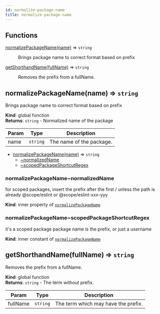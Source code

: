 ```yaml
---
id: normalize-package-name
title: normalize-package-name
---
```


## Functions

<dl>
<dt><a href="#normalizePackageName">normalizePackageName(name)</a> ⇒ <code>string</code></dt>
<dd><p>Brings package name to correct format based on prefix</p>
</dd>
<dt><a href="#getShorthandName">getShorthandName(fullName)</a> ⇒ <code>string</code></dt>
<dd><p>Removes the prefix from a fullName.</p>
</dd>
</dl>

<a name="normalizePackageName"></a>

## normalizePackageName(name) ⇒ <code>string</code>

Brings package name to correct format based on prefix

**Kind**: global function  
**Returns**: <code>string</code> - Normalized name of the package

| Param | Type                | Description              |
| ----- | ------------------- | ------------------------ |
| name  | <code>string</code> | The name of the package. |

- [normalizePackageName(name)](#normalizePackageName) ⇒ <code>string</code>
  - [~normalizedName](#normalizePackageName..normalizedName)
  - [~scopedPackageShortcutRegex](#normalizePackageName..scopedPackageShortcutRegex)

<a name="normalizePackageName..normalizedName"></a>

### normalizePackageName~normalizedName

for scoped packages, insert the prefix after the first / unless
the path is already @scope/eslint or @scope/eslint-xxx-yyy

**Kind**: inner property of [<code>normalizePackageName</code>](#normalizePackageName)  
<a name="normalizePackageName..scopedPackageShortcutRegex"></a>

### normalizePackageName~scopedPackageShortcutRegex

it's a scoped package
package name is the prefix, or just a username

**Kind**: inner constant of [<code>normalizePackageName</code>](#normalizePackageName)  
<a name="getShorthandName"></a>

## getShorthandName(fullName) ⇒ <code>string</code>

Removes the prefix from a fullName.

**Kind**: global function  
**Returns**: <code>string</code> - The term without prefix.

| Param    | Type                | Description                         |
| -------- | ------------------- | ----------------------------------- |
| fullName | <code>string</code> | The term which may have the prefix. |
